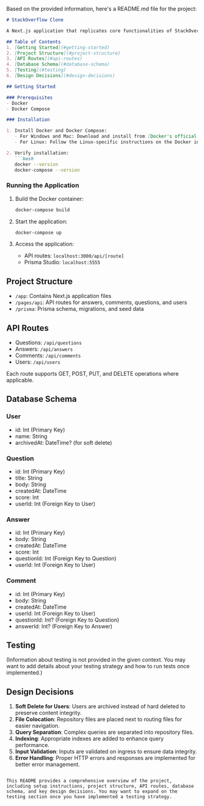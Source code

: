 Based on the provided information, here's a README.md file for the project:

```markdown
# StackOverflow Clone

A Next.js application that replicates core functionalities of StackOverflow, using Docker for containerization and Prisma for database management.

## Table of Contents
1. [Getting Started](#getting-started)
2. [Project Structure](#project-structure)
3. [API Routes](#api-routes)
4. [Database Schema](#database-schema)
5. [Testing](#testing)
6. [Design Decisions](#design-decisions)

## Getting Started

### Prerequisites
- Docker
- Docker Compose

### Installation

1. Install Docker and Docker Compose:
   - For Windows and Mac: Download and install from [Docker's official website](https://www.docker.com/get-started).
   - For Linux: Follow the Linux-specific instructions on the Docker installation page.

2. Verify installation:
   ```bash
   docker --version
   docker-compose --version
   ```

### Running the Application

1. Build the Docker container:
   ```bash
   docker-compose build
   ```

2. Start the application:
   ```bash
   docker-compose up
   ```

3. Access the application:
   - API routes: `localhost:3000/api/[route]`
   - Prisma Studio: `localhost:5555`

## Project Structure

- `/app`: Contains Next.js application files
- `/pages/api`: API routes for answers, comments, questions, and users
- `/prisma`: Prisma schema, migrations, and seed data

## API Routes

- Questions: `/api/questions`
- Answers: `/api/answers`
- Comments: `/api/comments`
- Users: `/api/users`

Each route supports GET, POST, PUT, and DELETE operations where applicable.

## Database Schema

### User
- id: Int (Primary Key)
- name: String
- archivedAt: DateTime? (for soft delete)

### Question
- id: Int (Primary Key)
- title: String
- body: String
- createdAt: DateTime
- score: Int
- userId: Int (Foreign Key to User)

### Answer
- id: Int (Primary Key)
- body: String
- createdAt: DateTime
- score: Int
- questionId: Int (Foreign Key to Question)
- userId: Int (Foreign Key to User)

### Comment
- id: Int (Primary Key)
- body: String
- createdAt: DateTime
- userId: Int (Foreign Key to User)
- questionId: Int? (Foreign Key to Question)
- answerId: Int? (Foreign Key to Answer)

## Testing

(Information about testing is not provided in the given context. You may want to add details about your testing strategy and how to run tests once implemented.)

## Design Decisions

1. **Soft Delete for Users**: Users are archived instead of hard deleted to preserve content integrity.
2. **File Colocation**: Repository files are placed next to routing files for easier navigation.
3. **Query Separation**: Complex queries are separated into repository files.
4. **Indexing**: Appropriate indexes are added to enhance query performance.
5. **Input Validation**: Inputs are validated on ingress to ensure data integrity.
6. **Error Handling**: Proper HTTP errors and responses are implemented for better error management.

```

This README provides a comprehensive overview of the project, including setup instructions, project structure, API routes, database schema, and key design decisions. You may want to expand on the testing section once you have implemented a testing strategy.